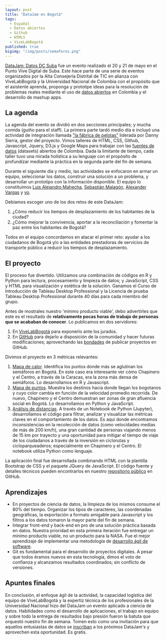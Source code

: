```yaml
---
layout: post
title: "DataJam en Bogotá"
tags:
  - Español
  - Datos abiertos
  - Github
  - HTML5
  - ViveLabBogotá
published: true
bigimg: "/img/posts/semaforos.png"
---
```

[DataJam: Datos DC Suba](http://datosdc.vivelabbogota.com/) fue un evento realizado el 20 y 21 de mayo en el Punto Vive Digital de Suba. Este hace parte de una serie de eventos organizados por la Alta Consejería Distrital de TIC en alianza con ViveLabBogotá y la Universidad Nacional de Colombia con el propósito que el asistente aprenda, proponga y prototipe ideas para la resolución de problemas reales mediante el uso de [datos abiertos](http://www.datos.gov.co) en Colombia y el desarrollo de mashup apps. 

## La agenda
La agenda del evento se dividió en dos secciones principales; y mucha comida (guiño para el staff). La primera parte tardó medio día e incluyó una actividad de integración llamada ["la fábrica de pelotas"](https://www.youtube.com/watch?v=-tMcQBfJPOo) liderada por Danny Sierra, gestor del proyecto. Vimos talleres de HTML, CSS, Github, Javascript, Jquery, D3.js y Google Maps para trabajar con las [fuentes de datos](http://datos.gov.co) (datasets) abiertos de Colombia. Dada la limitante de tiempo, cada taller tuvo una mirada holística a su lenguaje con el propósito de profundizar mediante la práctica en la segunda parte del fin de semana.

Durante el siguiente día y medio, las actividades se enfocaron en armar un equipo, seleccionar los datos, construir una solución a un problema, y desarrollar un prototipo con la información disponible. El equipo lo constituimos [Luis Alejandro Mahecha](https://www.linkedin.com/in/lamahechag/), [Sebastián Malagón](https://www.linkedin.com/in/sebasti%C3%A1n-malag%C3%B3n-p%C3%A9rez-17768b125/), [Alexander Vargas](https://www.linkedin.com/in/alexander-vargas-7b428111b/) y [yo](http://cecabrera.github.io).

Debíamos escoger uno de los dos retos de este DataJam:
1. ¿Cómo reducir los tiempos de desplazamiento de los habitantes de la ciudad?
2. ¿Cómo mejorar la convivencia, aportar a la reconciliación y fomentar la paz entre los habitantes de Bogotá?

Todos en el equipo concordamos en atacar el primer reto: ayudar a los ciudadanos de Bogotá y/o a las entidades prestadoras de servicios de transporte público a reducir los tiempos de desplazamiento.

## El proyecto

El proceso fue divertido. Utilizamos una combinación de códigos en R y Python para lectura, procesamiento y limpieza de datos; y JavaScript, CSS y HTML para visualización y estética de la solución. Ganamos el Curso de Introducción de Tableau Desktop Professional y la Licencia de prueba Tableau Desktop Professional durante 40 días para cada miembro del grupo.

Antes de mostrales nuestro 'mínimo producto viable', debo advertirles que este es el resultado de __relativamente pocas horas de trabajo de personas que se acababan de conocer__. Lo publicamos en dos servidores:

1. En [ViveLabBogotá](http://www.vivelabbogota.com/datosdcsuba02/) para exponerlo ante los jurados.
2. En [GitHub](https://cecabrera.github.io/datosbogota/) para dejarlo a disposición de la comunidad y hacer futuras modificaciones; aprovechando las [bondades](https://cecabrera.github.io/2017-05-14-github-red-social-meritocracia/) de publicar proyectos en GitHub.

Divimos el proyecto en 3 métricas relevantes:
1. [Mapa de calor](https://cecabrera.github.io/datosbogota/semaforos.png). Identifica los puntos donde más se aglutinan los semáforos en Bogotá. En este caso era interesante ver cómo Chapinero y el Centro, a través de la Caracas, era la zona más densa de semáforos. Lo desarrollamos en R y Javascript.
2. [Mapa de puntos](https://cecabrera.github.io/datosbogota/mapa2.html). Muestra los destinos hacia donde llegan los bogotanos y cuyo color cambia en función de la velocidad promedio recorrida. De nuevo, Chapinero y el Centro demuestran ser zonas de gran afluencia social en Bogotá. Lo desarrollamos en Python y JavaScript.
3. [Análisis de distancias](https://cecabrera.github.io/datosbogota/Mejorar%20tiempo%20de%20desplazamiento.html). A través de un Notebook de Python (Jupyter), desarrollamos el código para filtrar, analizar y visualizar las métricas claves en el comportamiento de los datos. Es aquí donde encontramos inconsistencias en la recolección de datos (como velocidades medias de más de 200 km/h), una gran cantidad de personas viajando menos de 15 km por trayecto y una oportunidad para mitigar el tiempo de viaje de los ciudadanos a través de la inversión en ciclorutas y cicloparqueaderos; especialmente en Chapinero y el Centro. El notebook utiliza Python como lenguaje.

La aplicación final fue desarrollada combinando HTML con la plantilla Bootstrap de CSS y el paquete JQuery de JavaScript. El código fuente y detalles técnicos pueden encontrarlos en nuestro [repositorio público](https://github.com/cecabrera/datosbogota) en GitHub.

## Aprendizajes
* En proyectos de ciencia de datos, la limpieza de los mismos consume el 80% del tiempo. Organizar los tipos de caracteres, las coordenadas geográficas, la exportación a formato amigable para Javascript y los filtros a los datos tomaron la mayor parte del fin de semana.
* Integrar front-end y back-end en pro de una solución práctica basada en datos. Nuestra prioridad en esta primera iteración fue entregar un mínimo producto viable, no un producto para la NASA. Fue el mejor aprendizaje de implementar una metodología de [desarrollo ágil de software](https://en.wikipedia.org/wiki/Scrum_(software_development)).
* Git es fundamental para el desarrollo de proyectos digitales. A pesar que todos éramos nuevos en esta tecnología, dimos el voto de confianza y alcanzamos resultados coordinados; sin conflicto de versiones. 

## Apuntes finales
En conclusión, el enfoque ágil de la actividad, la capacidad logística del equipo de ViveLabBogotá y la expertiz técnica de los profesionales de la Universidad Nacional hizo del DataJam un evento aplicado a ciencia de datos. Habilidades como el desarrollo de aplicaciones, el trabajo en equipo y sobre todo la entrega de resultados bajo presión fueron la batuta que orquestó nuestro fin de semana. Tomen esto como una invitación para que aquellos entusiastas de datos se [inscriban](http://datosdc.vivelabbogota.com) a los próximos DataJam's y aprovechen esta oportunidad. Es gratis.